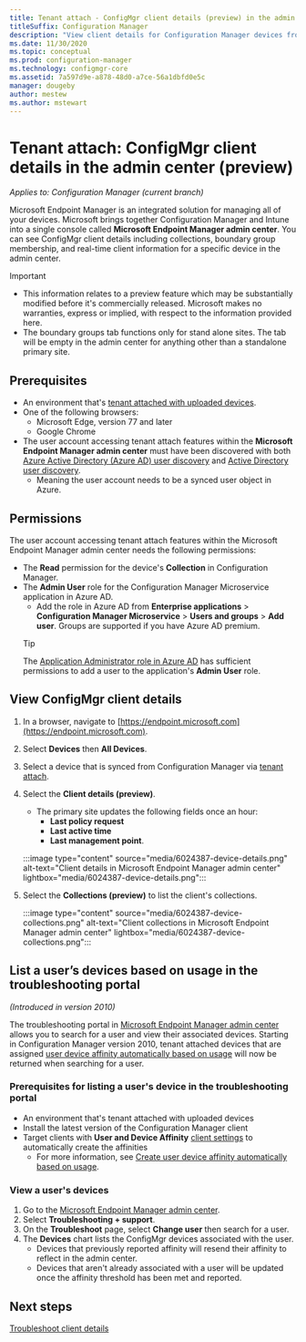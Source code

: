 ```yaml
---
title: Tenant attach - ConfigMgr client details (preview) in the admin center
titleSuffix: Configuration Manager
description: "View client details for Configuration Manager devices from the admin center."
ms.date: 11/30/2020
ms.topic: conceptual
ms.prod: configuration-manager
ms.technology: configmgr-core
ms.assetid: 7a597d9e-a878-48d0-a7ce-56a1dbfd0e5c
manager: dougeby
author: mestew
ms.author: mstewart
---
```



# <a name="bkmk_mem"></a> Tenant attach: ConfigMgr client details in the admin center (preview)
<!--6024387, 6374854, 6521921, intune 7552762 pubpreview July 7, 2020-->
*Applies to: Configuration Manager (current branch)*

Microsoft Endpoint Manager is an integrated solution for managing all of your devices. Microsoft brings together Configuration Manager and Intune into a single console called **Microsoft Endpoint Manager admin center**. You can see ConfigMgr client details including collections, boundary group membership, and real-time client information for a specific device in the admin center.

> [!Important]
> - This information relates to a preview feature which may be substantially modified before it's commercially released. Microsoft makes no warranties, express or implied, with respect to the information provided here.
> - The boundary groups tab functions only for stand alone sites. The tab will be empty in the admin center for anything other than a standalone primary site.

## Prerequisites

- An environment that's [tenant attached with uploaded devices](device-sync-actions.md).
- One of the following browsers:
  - Microsoft Edge, version 77 and later
  - Google Chrome
- The user account accessing tenant attach features within the **Microsoft Endpoint Manager admin center** must have been discovered with both [Azure Active Directory (Azure AD) user discovery](../core/servers/deploy/configure/about-discovery-methods.md#azureaddisc) and [Active Directory user discovery](../core/servers/deploy/configure/about-discovery-methods.md#bkmk_aboutUser).
  - Meaning the user account needs to be a synced user object in Azure.

## Permissions

The user account accessing tenant attach features within the Microsoft Endpoint Manager admin center needs the following permissions:

- The **Read** permission for the device's **Collection** in Configuration Manager.
- The **Admin User** role for the Configuration Manager Microservice application in Azure AD.
  - Add the role in Azure AD from **Enterprise applications** > **Configuration Manager Microservice** > **Users and groups** > **Add user**. Groups are supported if you have Azure AD premium.
   > [!TIP]
   > The [Application Administrator role in Azure AD](/azure/active-directory/users-groups-roles/directory-assign-admin-roles) has sufficient permissions to add a user to the application's **Admin User** role.

## View ConfigMgr client details

1. In a browser, navigate to [https://endpoint.microsoft.com](https://endpoint.microsoft.com).
1. Select **Devices** then **All Devices**.
1. Select a device that is synced from Configuration Manager via [tenant attach](device-sync-actions.md).
1. Select the **Client details (preview)**.
   - The primary site updates the following fields once an hour:
      - **Last policy request**
      - **Last active time**
      - **Last management point**.

   :::image type="content" source="media/6024387-device-details.png" alt-text="Client details in Microsoft Endpoint Manager admin center" lightbox="media/6024387-device-details.png":::

1. Select the **Collections (preview)** to list the client's collections. <!--6024390-->

   :::image type="content" source="media/6024387-device-collections.png" alt-text="Client collections in Microsoft Endpoint Manager admin center" lightbox="media/6024387-device-collections.png":::

## <a name="bkmk_list"></a> List a user’s devices based on usage in the troubleshooting portal
<!--6974300-->
*(Introduced in version 2010)*

The troubleshooting portal in [Microsoft Endpoint Manager admin center](https://endpoint.microsoft.com/) allows you to search for a user and view their associated devices. Starting in Configuration Manager version 2010, tenant attached devices that are assigned [user device affinity automatically based on usage](../apps/deploy-use/link-users-and-devices-with-user-device-affinity.md#set-up-the-site-to-automatically-create-user-device-affinities) will now be returned when searching for a user.
### Prerequisites for listing a user's device in the troubleshooting portal

- An environment that's tenant attached with uploaded devices
- Install the latest version of the Configuration Manager client
- Target clients with **User and Device Affinity** [client settings](../core/clients/deploy/about-client-settings.md#user-and-device-affinity) to automatically create the affinities
   - For more information, see [Create user device affinity automatically based on usage](../apps/deploy-use/link-users-and-devices-with-user-device-affinity.md#set-up-the-site-to-automatically-create-user-device-affinities).
### View a user's devices

1. Go to the  [Microsoft Endpoint Manager admin center](https://endpoint.microsoft.com/).
1. Select **Troubleshooting + support**.
1. On the **Troubleshoot** page, select **Change user** then search for a user.
1. The **Devices** chart lists the ConfigMgr devices associated with the user.  
   - Devices that previously reported affinity will resend their affinity to reflect in the admin center.
   - Devices that aren't already associated with a user will be updated once the affinity threshold has been met and reported.


## Next steps

[Troubleshoot client details](troubleshoot-client-details.md)
